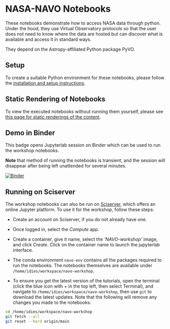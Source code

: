 # NASA-NAVO Notebooks

These notebooks demonstrate how to access NASA data through
python. Under the hood, they use Virtual Observatory protocols so that
the user does not need to know where the data are hosted but can
discover what is available and access it in standard ways.

They depend on the Astropy-affiliated Python package PyVO.

## Setup

To create a suitable Python environment for these notebooks, please follow the [installation and setup instructions](https://nasa-navo.github.io/navo-workshop/00_SETUP.html).

## Static Rendering of Notebooks

To view the executed notebooks without running them yourself, please see [this page for static renderings of the content](https://nasa-navo.github.io/navo-workshop/).

## Demo in Binder

This badge opens Jupyterlab session on Binder which can be used to run the workshop notebooks.

**Note** that method of running the notebooks is transient, and the session will disappear after
being left unattended for several minutes.

[![Binder](https://mybinder.org/badge_logo.svg)](https://mybinder.org/v2/gh/NASA-NAVO/notebooks/main?urlpath=lab)


## Running on Sciserver

The workshop notebooks can also be run on [Sciserver](https://sciserver.org/), which offers an online Jupyter platform. To use it for the workshop, follow these steps:

- Create an account on Sciserver, if you do not already have one.

- Once logged in, select the *Compute* app.

- Create a container, give it name, select the *'NAVO-workshop'* image, and click *Create*. Click on the container name to launch the jupyterlab interface.

- The conda environment `navo-env` contains all the packages required to run the notebooks. The notebooks themselves are available under `/home/idies/workspace/navo-workshop`.

- To ensure you get the latest version of the tutorials, open the terminal (click the blue icon with + in the top left, then select Terminal), and navigate to `/home/idies/workspace/navo-workshop`, then use `git` to download the latest updates. Note that the following will remove any changes you made to the notebooks:
```sh
cd /home/idies/workspace/navo-workshop
git fetch --all
git reset --hard origin/main
```
